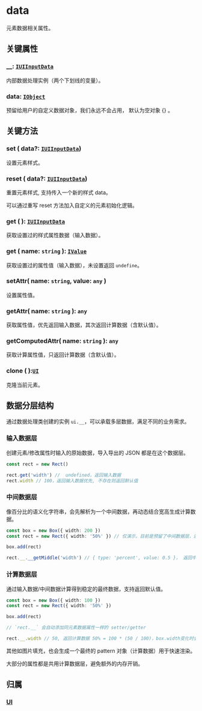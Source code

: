 # data

元素数据相关属性。

## 关键属性

### \_\_: [`IUIInputData`](/api/interfaces/IUIInputData.md)

内部数据处理实例（两个下划线的变量）。

### data: [`IObject`](/api/interfaces/IObject.md)

预留给用户的自定义数据对象，我们永远不会占用， 默认为空对象 {} 。

## 关键方法

### set ( data?: [`IUIInputData`](/api/interfaces/IUIInputData.md))

设置元素样式。

### reset ( data?: [`IUIInputData`](/api/interfaces/IUIInputData.md))

重置元素样式, 支持传入一个新的样式 data。

可以通过重写 reset 方法加入自定义的元素初始化逻辑。

### get ( ): [`IUIInputData`](/api/interfaces/IUIInputData.md)

获取设置过的样式属性数据（输入数据）。

### get ( name: `string` ): [`IValue`](/api/modules.md#ivalue)

获取设置过的属性值（输入数据），未设置返回 `undefine`。

### setAttr( name: `string`, value: `any` )

设置属性值。

### getAttr( name: `string` ): `any`

获取属性值，优先返回输入数据，其次返回计算数据（含默认值）。

### getComputedAttr( name: `string` ): `any`

获取计算属性值，只返回计算数据（含默认值）。

### clone ( ):[`UI`](/reference/display/UI.md)

克隆当前元素。

## 数据分层结构

通过数据处理类创建的实例 `ui.__`，可以承载多层数据，满足不同的业务需求。

### 输入数据层

创建元素/修改属性时输入的原始数据，导入导出的 JSON 都是在这个数据层。

```ts
const rect = new Rect()

rect.get('width') //  undefined，返回输入数据
rect.width // 100，返回输入数据优先, 不存在则返回默认值
```

### 中间数据层

像百分比的语义化字符串，会先解析为一个中间数据，再动态结合宽高生成计算数据。

```ts
const box = new Box({ width: 200 })
const rect = new Rect({ width: '50%' }) // 仅演示，目前是预留了中间数据层，还未使用

box.add(rect)

rect.__.__getMiddle('width') // { type: 'percent', value: 0.5 }， 返回中间数据
```

### 计算数据层

通过输入数据/中间数据计算得到稳定的最终数据，支持返回默认值。

```ts
const box = new Box({ width: 100 })
const rect = new Rect({ width: '50%' })

box.add(rect)

// `rect.__` 会自动添加同元素数据属性一样的 setter/getter

rect.__.width // 50, 返回计算数据 50% = 100 * (50 / 100)，box.width变化时会自动更新
```

其他如图片填充，也会生成一个最终的 pattern 对象（计算数据）用于快速渲染。

大部分的属性都是共用计算数据层，避免额外的内存开销。

## 归属

### [UI](/reference/display/UI.md#基础属性)
